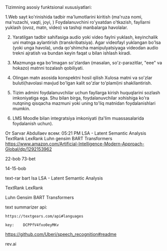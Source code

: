 Tizimning asosiy funktsional xususiyatlari: 

1.Web sayt ko'rinishida tadbir  ma'lumotlarini kiritish (ma'ruza nomi, ma'ruzachi, vaqti, joyi, )  Foydalanuvchini ro'yxatdan o'tkazish, fayllarni yuklash (ovoz, matn, video) va tashqi manbalarga havolalar. 

2. Yaratilgan tadbir sahifasiga audio yoki video faylni yuklash, keyinchalik uni matnga aylantirish (transkribatsiya). Agar videofayl yuklangan bo'lsa (yoki unga havola), unda qo'shimcha manipulyatsiyaga videodan audio trekni ajratish va bundan keyin faqat u bilan ishlash kiradi. 

3. Mazmunga ega bo'lmagan so'zlardan (masalan, so'z-parazitlar, "eee" va hokazo) matnni tozalash qobiliyati. 

4. Olingan matn asosida konspektni hosil qilish Xulosa matni va so'zlar buluti(havolasi mavjud bo'lgan kalit so'zlar to'plami)ni shakllantirish. 

5. Tizim admini foydalanuvchilar uchun fayllarga kirish huquqlarini sozlash imkoniyatiga ega. Shu bilan birga, foydalanuvchilar xohishiga ko'ra nutqning qisqacha mazmuni yoki uning to'liq matnidan foydalanishlari mumkin. 

6. LMS Moodle bilan integratsiya imkoniyati (ta'lim muassasalarida foydalanish uchun).




От Sarvar Abdullaev всем:  05:21 PM
LSA - Latent Semantic Analysis
TextRank
LexRank
Luhn
gensim
BART Transformers
https://www.amazon.com/Artificial-Intelligence-Modern-Approach-Global/dp/1292153962

22-bob 73-bet

14-15-bob




text-rar
bart
lsa
LSA - Latent Semantic Analysis

TextRank
LexRank

Luhn
Gensim
BART Transformers


text summarizer api:

	https://textgears.com/api#languages

	key:	DCPPfV4fxo0eyMKv



 https://github.com/Uberi/speech_recognition#readme


 rev.ai